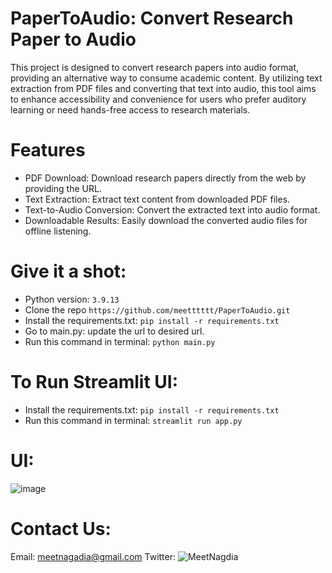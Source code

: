 # PaperToAudio: Convert Research Paper to Audio
This project is designed to convert research papers into audio format, providing an alternative way to consume academic content. By utilizing text extraction from PDF files and converting that text into audio, this tool aims to enhance accessibility and convenience for users who prefer auditory learning or need hands-free access to research materials.

# Features
- PDF Download: Download research papers directly from the web by providing the URL.
- Text Extraction: Extract text content from downloaded PDF files.
- Text-to-Audio Conversion: Convert the extracted text into audio format.
- Downloadable Results: Easily download the converted audio files for offline listening.

# Give it a shot:
- Python version: `3.9.13`
- Clone the repo `https://github.com/meetttttt/PaperToAudio.git`
- Install the requirements.txt: `pip install -r requirements.txt`
- Go to main.py: update the url to desired url.
- Run this command in terminal: `python main.py`

# To Run Streamlit UI:
- Install the requirements.txt: `pip install -r requirements.txt`
- Run this command in terminal: `streamlit run app.py`

# UI:
![image](https://github.com/meetttttt/PaperToAudio/assets/74391584/e542650b-9b65-46c5-85ac-a0b97fff438e)


# Contact Us:
Email: meetnagadia@gmail.com
Twitter: ![MeetNagdia](https://twitter.com/MeetNagadia)
